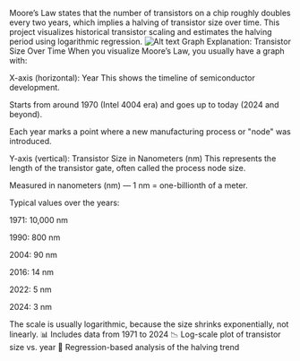 Moore’s Law states that the number of transistors on a chip roughly doubles every two years, which implies a halving of transistor size over time.
This project visualizes historical transistor scaling and estimates the halving period using logarithmic regression.
![Alt text](image/newplot.png)
 Graph Explanation: Transistor Size Over Time
When you visualize Moore’s Law, you usually have a graph with:

X-axis (horizontal): Year
This shows the timeline of semiconductor development.

Starts from around 1970 (Intel 4004 era) and goes up to today (2024 and beyond).

Each year marks a point where a new manufacturing process or "node" was introduced.

Y-axis (vertical): Transistor Size in Nanometers (nm)
This represents the length of the transistor gate, often called the process node size.

Measured in nanometers (nm) — 1 nm = one-billionth of a meter.

Typical values over the years:

1971: 10,000 nm

1990: 800 nm

2004: 90 nm

2016: 14 nm

2022: 5 nm

2024: 3 nm

The scale is usually logarithmic, because the size shrinks exponentially, not linearly.
📊 Includes data from 1971 to 2024
📉 Log-scale plot of transistor size vs. year
📐 Regression-based analysis of the halving trend